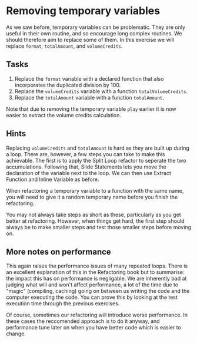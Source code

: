 # Removing temporary variables

As we saw before, temporary variables can be problematic. They are only useful in their own routine, and so encourage long complex routines. We should therefore aim to replace some of them. In this exercise we will replace `format`, `totalAmount`, and `volumeCredits`.

## Tasks
1. Replace the `format` variable with a declared function that also incorporates the duplicated division by 100. 
2. Replace the `volumeCredits` variable with a function `totalVolumeCredits`.
3. Replace the `totalAmount` variable with a function `totalAmount`.

Note that due to removing the temporary variable `play` earlier it is now easier to extract the volume credits calculation.

## Hints

Replacing `volumeCredits` and `totalAmount` is hard as they are built up during a loop. There are, however, a few steps you can take to make this achievable. The first is to apply the Split Loop refactor to seperate the two accumulations. Following that, Slide Statements lets you move the declaration of the variable next to the loop. We can then use Extract Function and Inline Variable as before. 

When refactoring a temporary variable to a function with the same name, you will need to give it a random temporary name before you finish the refactoring.

You may not always take steps as short as these, particularly as you get better at refactoring. However, when things get hard, the first step should always be to make smaller steps and test those smaller steps before moving on. 

## More notes on performance
This again raises the performance issues of many repeated loops. There is an excellent explanation of this in the Refactoring book but to summarise: the impact this has on performance is negligable. We are inherently bad at judging what will and won't affect performance, a lot of the time due to "magic" (compiling, caching) going on between us writing the code and the computer executing the code. You can prove this by looking at the test execution time through the previous exercises.

Of course, sometimes our refactoring will introduce worse performance. In these cases the reccomended approach is to do it anyway, and performance tune later on when you have better code which is easier to change.
